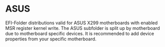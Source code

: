 # ASUS

EFI-Folder distributions valid for ASUS X299 motherboards with enabled MSR register kernel write.
The ASUS subfolder is split up by motherboard due to motherboard specific devices.  It is recommended to add device properties from your specific motherboard.  
